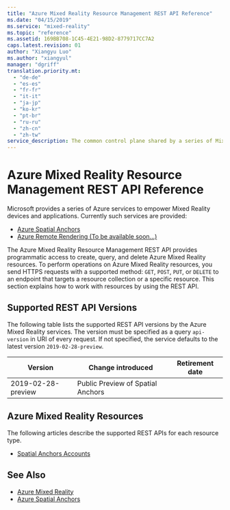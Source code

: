 ```yaml
---
title: "Azure Mixed Reality Resource Management REST API Reference"
ms.date: "04/15/2019"
ms.service: "mixed-reality"
ms.topic: "reference"
ms.assetid: 169BB708-1C45-4E21-98D2-8779717CC7A2
caps.latest.revision: 01
author: "Xiangyu Luo"
ms.author: "xiangyul"
manager: "dgriff"
translation.priority.mt: 
  - "de-de"
  - "es-es"
  - "fr-fr"
  - "it-it"
  - "ja-jp"
  - "ko-kr"
  - "pt-br"
  - "ru-ru"
  - "zh-cn"
  - "zh-tw"
service_description: The common control plane shared by a series of Mixed Reality cloud service: [Azure Spatial Anchors](https://azure.microsoft.com/en-us/services/spatial-anchors/), [Azure Remote Rendering](https://azure.microsoft.com/en-us/services/remote-rendering/), etc.
---
```

# Azure Mixed Reality Resource Management REST API Reference
Microsoft provides a series of Azure services to empower Mixed Reality devices and applications. Currently such services are provided:

* [Azure Spatial Anchors](https://azure.microsoft.com/en-us/services/spatial-anchors/)
* [Azure Remote Rendering (To be available soon...)](https://azure.microsoft.com/en-us/services/remote-rendering/)

The Azure Mixed Reality Resource Management REST API provides programmatic access to create, query, and delete Azure Mixed Reality resources. To perform operations on Azure Mixed Reality resources, you send HTTPS requests with a supported method: `GET`, `POST`, `PUT`, or `DELETE` to an endpoint that targets a resource collection or a specific resource. This section explains how to work with resources by using the REST API. 

## Supported REST API Versions
The following table lists the supported REST API versions by the Azure Mixed Reality services. The version must be specified as a query `api-version` in URI of every request. If not specified, the service defaults to the latest version `2019-02-28-preview`.

|Version|Change introduced|Retirement date|  
|-------------|---------------------|-----------------------|  
|2019-02-28-preview|Public Preview of Spatial Anchors||

## Azure Mixed Reality Resources
The following articles describe the supported REST APIs for each resource type.  
  
* [Spatial Anchors Accounts](SpatialAnchorsAccounts.md)  

## See Also
* [Azure Mixed Reality](https://azure.microsoft.com/en-us/topic/mixed-reality/) 
* [Azure Spatial Anchors](https://azure.microsoft.com/en-us/services/spatial-anchors/) 